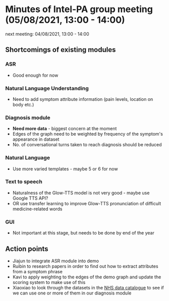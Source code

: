 # Minutes of Intel-PA group meeting (05/08/2021, 13:00 - 14:00)
next meeting: 04/08/2021, 13:00 - 14:00

## Shortcomings of existing modules

### ASR
- Good enough for now

### Natural Language Understanding
- Need to add symptom attribute information (pain levels, location on body etc.)

### Diagnosis module
- **Need more data** - biggest concern at the moment
- Edges of the graph need to be weighted by frequency of the symptom's appearance in dataset
- No. of conversational turns taken to reach diagnosis should be reduced

### Natural Language
- Use more varied templates - maybe 5 or 6 for now

### Text to speech
- Naturalness of the Glow-TTS model is not very good - maybe use Google TTS API?
- OR use transfer learning to improve Glow-TTS pronunciation of difficult medicine-related words

### GUI
- Not important at this stage, but needs to be done by end of the year

## Action points
- Jiajun to integrate ASR module into demo
- Ruibin to research papers in order to find out how to extract attributes from a symptom phrase
- Kavi to apply weighting to the edges of the demo graph and update the scoring system to make use of this
- Xiaoxiao to look through the datasets in the [NHS data catalogue](https://ehr.wangqiru.com/dataset/) to see if we can use one or more of them in our diagnosis module